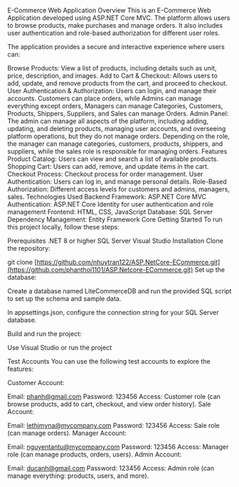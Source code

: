 E-Commerce Web Application
Overview
This is an E-Commerce Web Application developed using ASP.NET Core MVC. The platform allows users to browse products, make purchases and manage orders. It also includes user authentication and role-based authorization for different user roles.

The application provides a secure and interactive experience where users can:

Browse Products: View a list of products, including details such as unit, price, description, and images.
Add to Cart & Checkout: Allows users to add, update, and remove products from the cart, and proceed to checkout.
User Authentication & Authorization: Users can login, and manage their accounts. Customers can place orders, while Admins can manage everything except orders, Managers can manage Categories, Customers, Products, Shippers, Suppliers, and Sales can manage Orders.
Admin Panel: The admin can manage all aspects of the platform, including adding, updating, and deleting products, managing user accounts, and overseeing platform operations, but they do not manage orders. Depending on the role, the manager can manage categories, customers, products, shippers, and suppliers, while the sales role is responsible for managing orders.
Features
Product Catalog: Users can view and search a list of available products.
Shopping Cart: Users can add, remove, and update items in the cart.
Checkout Process: Checkout process for order management.
User Authentication: Users can log in, and manage personal details.
Role-Based Authorization: Different access levels for customers and admins, managers, sales.
Technologies Used
Backend Framework: ASP.NET Core MVC
Authentication: ASP.NET Core Identity for user authentication and role management
Frontend: HTML, CSS, JavaScript
Database: SQL Server
Dependency Management: Entity Framework Core
Getting Started
To run this project locally, follow these steps:

Prerequisites
.NET 8 or higher
SQL Server
Visual Studio
Installation
Clone the repository:

git clone [https://github.com/nhuytran122/ASP.NetCore-ECommerce.git](https://github.com/phanthoi1101/ASP.Netcore-ECommerce.git)
Set up the database:

Create a database named LiteCommerceDB and run the provided SQL script to set up the schema and sample data.

In appsettings.json, configure the connection string for your SQL Server database.

Build and run the project:

Use Visual Studio or run the project

Test Accounts
You can use the following test accounts to explore the features:

Customer Account:

Email: phanh@gmail.com
Password: 123456
Access: Customer role (can browse products, add to cart, checkout, and view order history).
Sale Account:

Email: lethimyna@mycompany.com
Password: 123456
Access: Sale role (can manage orders).
Manager Account:

Email: nguyentantu@mycompany.com
Password: 123456
Access: Manager role (can manage products, orders, users).
Admin Account:

Email: ducanh@gmail.com
Password: 123456
Access: Admin role (can manage everything: products, users, and more).
